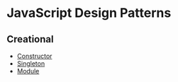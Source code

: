 # JavaScript Design Patterns

## Creational

- [Constructor](https://github.com/leandrotk/js-design-patterns/blob/master/constructor.js)
- [Singleton](https://github.com/leandrotk/js-design-patterns/blob/master/singleton.js)
- [Module](https://github.com/leandrotk/js-design-patterns/blob/master/module.js)
